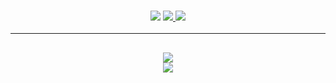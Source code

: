 <h3 align="center">
  <img src="https://img.shields.io/github/followers/Mussued?label=Followers&style=for-the-badge&color=blue">
  <a href="https://discord.gg/ZcwpSsE/" alt="Discord">
      <img src="https://img.shields.io/discord/452518336627081236?label=discord&style=for-the-badge&color=blue"/>
  </a>
  <a href="https://iswd.top" alt="Website">
      <img src="https://img.shields.io/website?down_color=red&down_message=Offline&style=for-the-badge&up_color=blue&up_message=Online&url=https%3A%2F%2Fiswd.top"/>
  </a>
</h3>

<hr>

<h2 align="center">
  <a href="https://github.com/Mussued">
    <img align="center" src="https://github-readme-stats.vercel.app/api/?username=Mussued&show_icons=true&theme=onedark">
  </a>
  <br>
  <a href="https://github.com/Mussued">
    <img align="center" src="https://github-readme-stats.vercel.app/api/top-langs/?username=Mussued&layout=compact&theme=onedark">
  </a>
</h2>
